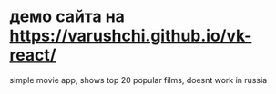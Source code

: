 # демо сайта на https://varushchi.github.io/vk-react/

simple movie app, shows top 20 popular films,
doesnt work in russia
